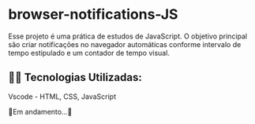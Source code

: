 # browser-notifications-JS

Esse projeto é uma prática de estudos de JavaScript.
O objetivo principal sâo criar notificações no navegador automáticas conforme intervalo de tempo estipulado e um contador de tempo visual.

 
## 👨‍💻 Tecnologias Utilizadas:

Vscode - HTML, CSS, JavaScript



🚧Em andamento...🚧
